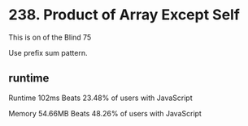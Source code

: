 # 238. Product of Array Except Self

This is on of the Blind 75

Use prefix sum pattern.

## runtime

Runtime
102ms
Beats 23.48% of users with JavaScript

Memory
54.66MB
Beats 48.26% of users with JavaScript
